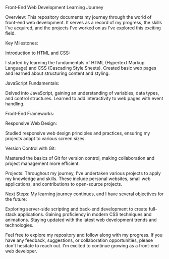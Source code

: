 Front-End Web Development Learning Journey

Overview:
This repository documents my journey through the world of front-end web development. It serves as a record of my progress, the skills I've acquired, and the projects I've worked on as I've explored this exciting field.

Key Milestones:

Introduction to HTML and CSS:

I started by learning the fundamentals of HTML (Hypertext Markup Language) and CSS (Cascading Style Sheets).
Created basic web pages and learned about structuring content and styling.

JavaScript Fundamentals:

Delved into JavaScript, gaining an understanding of variables, data types, and control structures.
Learned to add interactivity to web pages with event handling.

Front-End Frameworks:


Responsive Web Design:

Studied responsive web design principles and practices, ensuring my projects adapt to various screen sizes.

Version Control with Git:

Mastered the basics of Git for version control, making collaboration and project management more efficient.


Projects:
Throughout my journey, I've undertaken various projects to apply my knowledge and skills. These include personal websites, small web applications, and contributions to open-source projects.

Next Steps:
My learning journey continues, and I have several objectives for the future:

Exploring server-side scripting and back-end development to create full-stack applications.
Gaining proficiency in modern CSS techniques and animations.
Staying updated with the latest web development trends and technologies.

Feel free to explore my repository and follow along with my progress. If you have any feedback, suggestions, or collaboration opportunities, please don't hesitate to reach out. I'm excited to continue growing as a front-end web developer.

